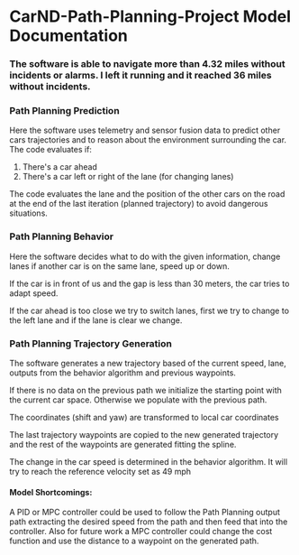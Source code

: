 # CarND-Path-Planning-Project Model Documentation

### The software is able to navigate more than 4.32 miles without incidents or alarms. I left it running and it reached 36 miles without incidents.


### Path Planning Prediction
Here the software uses telemetry and sensor fusion data to predict other cars
trajectories and to reason about the environment surrounding the car.
The code evaluates if:
  1) There's a car ahead
  2) There's a car left or right of the lane (for changing lanes)

The code evaluates the lane and the position of the other cars on the road at the end of the last iteration (planned trajectory) to avoid dangerous situations. 


### Path Planning Behavior

Here the software decides what to do with the given information, change lanes
if another car is on the same lane, speed up or down.

If the car is in front of us and the gap is less than 30 meters, the car tries to adapt speed.

If the car ahead is too close we try to switch lanes, first we try to change to the left lane and if the lane is clear we change.


### Path Planning Trajectory Generation

The software generates a new trajectory based of the current speed, lane,
outputs from the behavior algorithm and previous waypoints.

If there is no data on the previous path we initialize the starting point with the current car space. Otherwise we populate with the previous path.

The coordinates (shift and yaw) are transformed  to local car coordinates

The last trajectory waypoints are copied to the new generated trajectory and
the rest of the waypoints are generated fitting the spline.

The change in the car speed is determined in the behavior algorithm. It will try to reach the reference velocity set as 49 mph

#### Model Shortcomings:
A PID or MPC controller could be used to follow the Path Planning output path
extracting the desired speed from the path and then feed that into the controller.
Also for future work a MPC controller could change the cost function and use the distance
to a waypoint on the generated path.

